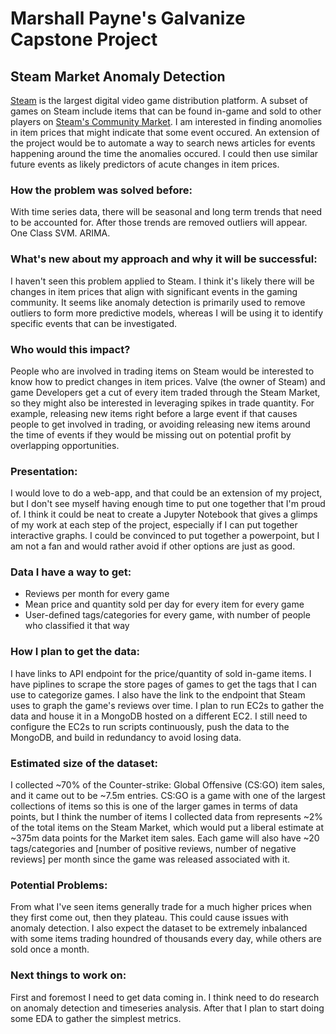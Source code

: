 # Marshall Payne's Galvanize Capstone Project
## Steam Market Anomaly Detection
[Steam](https://store.steampowered.com/) is the largest digital video game distribution platform. A subset of games on Steam include items that can be found in-game and sold to other players on [Steam's Community Market](https://steamcommunity.com/market/). I am interested in finding anomolies in item prices that might indicate that some event occured. An extension of the project would be to automate a way to search news articles for events happening around the time the anomalies occured. I could then use similar future events as likely predictors of acute changes in item prices.

### How the problem was solved before:

With time series data, there will be seasonal and long term trends that need to be accounted for. After those trends are removed outliers will appear. One Class SVM. ARIMA.

### What's new about my approach and why it will be successful:

I haven't seen this problem applied to Steam. I think it's likely there will be changes in item prices that align with significant events in the gaming community. It seems like anomaly detection is primarily used to remove outliers to form more predictive models, whereas I will be using it to identify specific events that can be investigated.

### Who would this impact?

People who are involved in trading items on Steam would be interested to know how to predict changes in item prices. Valve (the owner of Steam) and game Developers get a cut of every item traded through the Steam Market, so they might also be interested in leveraging spikes in trade quantity. For example, releasing new items right before a large event if that causes people to get involved in trading, or avoiding releasing new items around the time of events if they would be missing out on potential profit by overlapping opportunities.

### Presentation:

I would love to do a web-app, and that could be an extension of my project, but I don't see myself having enough time to put one together that I'm proud of. I think it could be neat to create a Jupyter Notebook that gives a glimps of my work at each step of the project, especially if I can put together interactive graphs. I could be convinced to put together a powerpoint, but I am not a fan and would rather avoid if other options are just as good.

### Data I have a way to get:

  * Reviews per month for every game
  * Mean price and quantity sold per day for every item for every game
  * User-defined tags/categories for every game, with number of people who classified it that way

### How I plan to get the data:
I have links to API endpoint for the price/quantity of sold in-game items. I have piplines to scrape the store pages of games to get the tags that I can use to categorize games. I also have the link to the endpoint that Steam uses to graph the game's reviews over time. I plan to run EC2s to gather the data and house it in a MongoDB hosted on a different EC2. I still need to configure the EC2s to run scripts continuously, push the data to the MongoDB, and build in redundancy to avoid losing data.

### Estimated size of the dataset:
I collected ~70% of the Counter-strike: Global Offensive (CS:GO) item sales, and it came out to be ~7.5m entries. CS:GO is a game with one of the largest collections of items so this is one of the larger games in terms of data points, but I think the number of items I collected data from represents ~2% of the total items on the Steam Market, which would put a liberal estimate at ~375m data points for the Market item sales. Each game will also have ~20 tags/categories and \[number of positive reviews, number of negative reviews\] per month since the game was released associated with it.

### Potential Problems:

From what I've seen items generally trade for a much higher prices when they first come out, then they plateau. This could cause issues with anomaly detection. I also expect the dataset to be extremely inbalanced with some items trading houndred of thousands every day, while others are sold once a month.

### Next things to work on:
First and foremost I need to get data coming in. I think need to do research on anomaly detection and timeseries analysis. After that I plan to start doing some EDA to gather the simplest metrics.
